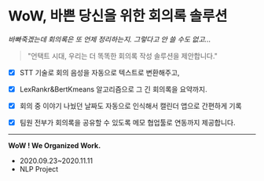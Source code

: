 



# WoW, 바쁜 당신을 위한 회의록 솔루션

*바빠죽겠는데 회의록은 또 언제 정리하는지. 그렇다고 안 쓸 수도 없고...* 



> "언택트 시대, 우리는 더 똑똑한 회의록 작성 솔루션을 제안합니다."



- [x]  STT 기술로 회의 음성을 자동으로 텍스트로 변환해주고,  
- [x] LexRankr&BertKmeans 알고리즘으로 그 긴 회의록을 요약까지. 
- [x] 회의 중 이야기 나눴던 날짜도 자동으로 인식해서 캘린더 앱으로 간편하게 기록 
- [x] 팀원 전부가 회의록을 공유할 수 있도록 메모 협업툴로 연동까지 제공합니다. 









------

**WoW ! We Organized Work.**  

* 2020.09.23~2020.11.11
* NLP Project 